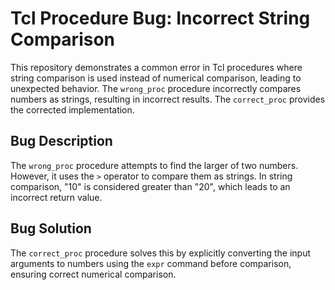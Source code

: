 # Tcl Procedure Bug: Incorrect String Comparison

This repository demonstrates a common error in Tcl procedures where string comparison is used instead of numerical comparison, leading to unexpected behavior. The `wrong_proc` procedure incorrectly compares numbers as strings, resulting in incorrect results. The `correct_proc` provides the corrected implementation.

## Bug Description

The `wrong_proc` procedure attempts to find the larger of two numbers. However, it uses the `>` operator to compare them as strings.  In string comparison, "10" is considered greater than "20", which leads to an incorrect return value.

## Bug Solution

The `correct_proc` procedure solves this by explicitly converting the input arguments to numbers using the `expr` command before comparison, ensuring correct numerical comparison.